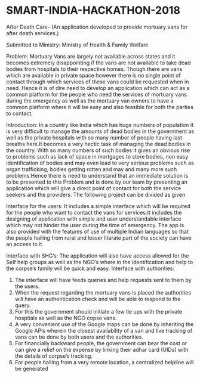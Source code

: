 # SMART-INDIA-HACKATHON-2018

After Death Care- (An application developed to provide mortuary vans for after death services.) 

Submitted to Ministry: Ministry of Health & Family Welfare

Problem: Mortuary Vans are largely not available across states and it becomes extremely disappointing if the vans are not available
to take dead bodies from hospitals to their respective homes. Though there are vans which are available in private space however
there is no single point of contact through which services of these vans could be requested when in need. Hence it is of dire need 
to develop an application which can act as a common platform for the people who need the services of mortuary vans during the
emergency as well as the mortuary van owners to have a common platform where it will be easy and also feasible for both the parties
to contact.

Introduction: In a country like India which has huge numbers of population it is very difficult to manage the amounts of dead bodies
in the government as well as the private hospitals with so many number of people having last breaths here.It becomes a very hectic
task of managing the dead bodies in the country. With so many numbers of such bodies it gives an obvious rise to problems such as 
lack of space in mortgages to store bodies, non easy identification of bodies and may even lead to very serious problems such as 
organ trafficking, bodies getting rotten and may and many more such problems.Hence there is need to understand that an immediate 
solution is to be presented to this Problem and is done by our team by presenting an application which will give a direct point of
contact for both the service seekers and the providers. The following project can be divided as given

Interface for the users: 
It includes a simple interface which will be required for the people who want to contact the vans for services.It includes the designing
of application with simple and user understandable interface which may not hinder the user during the time of emergency. The app is also
provided with the features of use of multiple Indian languages so that the people hailing from rural and lesser literate part of the
society can have an access to it.

Interface with SHG’s:
The application will also have access allowed for the Self help groups as well as the NGO’s where in the identification and help to the
corpse’s family will be quick and easy.
Interface with authorities:
1.	The interface will have feeds queries and help requests sent to them by the users.
2.	When the request regarding the mortuary vans is placed the authorities will have an authentication check and will be able to respond 
to the  query.
3.	For this the government should initiate a few tie ups with the private hospitals as well as the NGO copse vans.
4.	A very convenient use of the Google maps can be done by inheriting the Google APIs wherein the closest availability of a van and live
tracking of vans can be done by both users and the authorities.
5.	For financially backward people, the government can bear the cost or can give a relief on the expense by linking their adhar card 
(UIDs) with the details of corpse’s tracking.
6.	For people hailing from a very remote location, a centralized helpline will be generated

